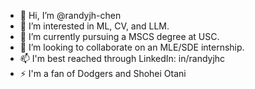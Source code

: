 - 👋 Hi, I’m @randyjh-chen
- 👀 I’m interested in ML, CV, and LLM.
- 🌱 I’m currently pursuing a MSCS degree at USC.
- 💞️ I’m looking to collaborate on an MLE/SDE internship.
- 📫 I'm best reached through LinkedIn: in/randyjhc
- ⚡ I'm a fan of Dodgers and Shohei Otani

<!--
randyjh-chen/randyjh-chen is a ✨ special ✨ repository because its `README.md` (this file) appears on your GitHub profile.
You can click the Preview link to take a look at your changes.
--->
